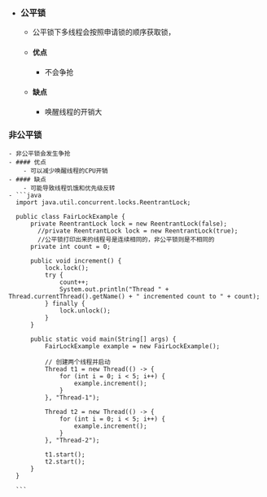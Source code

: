 - ### 公平锁
	- 公平锁下多线程会按照申请锁的顺序获取锁，
	- #### 优点
		- 不会争抢
	- #### 缺点
		- 唤醒线程的开销大
### 非公平锁
	- 非公平锁会发生争抢
	- #### 优点
		- 可以减少唤醒线程的CPU开销
	- #### 缺点
		- 可能导致线程饥饿和优先级反转
	- ```java
	  import java.util.concurrent.locks.ReentrantLock;
	  
	  public class FairLockExample {
	      private ReentrantLock lock = new ReentrantLock(false);
	    	//private ReentrantLock lock = new ReentrantLock(true); 
	    	//公平锁打印出来的线程号是连续相同的，非公平锁则是不相同的
	      private int count = 0;
	  
	      public void increment() {
	          lock.lock();
	          try {
	              count++;
	              System.out.println("Thread " + Thread.currentThread().getName() + " incremented count to " + count);
	          } finally {
	              lock.unlock();
	          }
	      }
	  
	      public static void main(String[] args) {
	          FairLockExample example = new FairLockExample();
	  
	          // 创建两个线程并启动
	          Thread t1 = new Thread(() -> {
	              for (int i = 0; i < 5; i++) {
	                  example.increment();
	              }
	          }, "Thread-1");
	  
	          Thread t2 = new Thread(() -> {
	              for (int i = 0; i < 5; i++) {
	                  example.increment();
	              }
	          }, "Thread-2");
	  
	          t1.start();
	          t2.start();
	      }
	  }
	  
	  ```